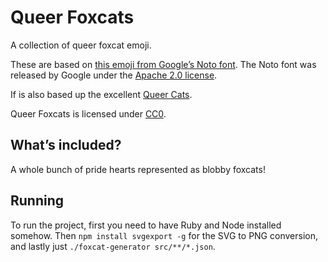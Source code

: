 # Queer Foxcats #

A collection of queer foxcat emoji.

These are based on [this emoji from Google’s Noto font](https://github.com/googlefonts/noto-emoji/blob/bf295c4/svg/emoji_u1f610.svg). The Noto font was released by Google under the [Apache 2.0 license](https://www.apache.org/licenses/LICENSE-2.0).

If is also based up the excellent [Queer Cats](https://github.com/ZoeBijl/QueerCats/).

Queer Foxcats is licensed under [CC0](https://creativecommons.org/share-your-work/public-domain/cc0/).

## What’s included?

A whole bunch of pride hearts represented as blobby foxcats!

## Running

To run the project, first you need to have Ruby and Node installed somehow. Then `npm install svgexport -g` for the SVG to PNG conversion, and lastly just `./foxcat-generator src/**/*.json`.
